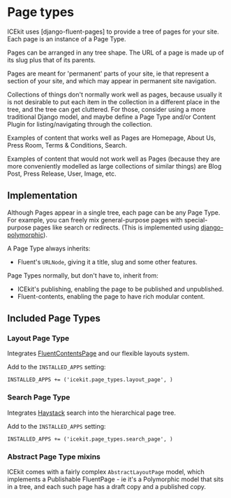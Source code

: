 # Page types

ICEkit uses [django-fluent-pages] to provide a tree of pages for
your site. Each page is an instance of a Page Type.

Pages can be arranged in any tree shape. The URL of a page is made up of its
slug plus that of its parents.

Pages are meant for 'permanent' parts of your site, ie that represent a
section of your site, and which may appear in permanent site navigation.

Collections of things don't normally work well as pages, because usually it
is not desirable to put each item in the collection in a different place in
the tree, and the tree can get cluttered. For those, consider
using a more traditional Django model, and maybe define a Page Type and/or
Content Plugin for listing/navigating through  the collection.

Examples of content that works well as Pages are Homepage, About Us, Press
Room, Terms & Conditions, Search.

Examples of content that would not work well as Pages (because they are
more conveniently modelled as large collections of similar things) are Blog
Post, Press Release, User, Image, etc.

## Implementation

Although Pages appear in a single tree, each page can be any Page Type. For
example, you can freely mix general-purpose pages with special-purpose pages
like search or redirects. (This is implemented using [django-polymorphic]).

A Page Type always inherits:
* Fluent's `URLNode`, giving it a title, slug and some other features.

Page Types normally, but don't have to, inherit from:
* ICEkit's publishing, enabling the page to be published and unpublished.
* Fluent-contents, enabling the page to have rich modular content.

## Included Page Types

### Layout Page Type

Integrates [FluentContentsPage] and our flexible layouts system.

Add to the `INSTALLED_APPS` setting:

    INSTALLED_APPS += ('icekit.page_types.layout_page', )

### Search Page Type

Integrates [Haystack] search into the hierarchical page tree.

Add to the `INSTALLED_APPS` setting:

    INSTALLED_APPS += ('icekit.page_types.search_page', )

### Abstract Page Type mixins

ICEkit comes with a fairly complex `AbstractLayoutPage` model, which
implements a Publishable FluentPage - ie it's a Polymorphic model that sits
in a tree, and each such page has a draft copy and a published
copy.

[django-polymorphic]: https://django-polymorphic.readthedocs.io/
[FluentContentsPage]: http://django-fluent-pages.readthedocs.org/en/latest/api/integration/fluent_contents.html?highlight=fluentcontentspage#the-fluentcontentspage-class
[Haystack]: http://haystacksearch.org/
